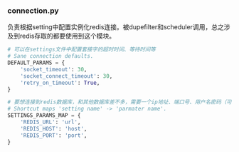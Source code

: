### connection.py

负责根据setting中配置实例化redis连接。被dupefilter和scheduler调用，总之涉及到redis存取的都要使用到这个模块。

```py
# 可以在settings文件中配置套接字的超时时间、等待时间等
# Sane connection defaults.
DEFAULT_PARAMS = {
    'socket_timeout': 30,
    'socket_connect_timeout': 30,
    'retry_on_timeout': True,
}

# 要想连接到redis数据库，和其他数据库差不多，需要一个ip地址、端口号、用户名密码（可选）和一个整形的数据库编号
# Shortcut maps 'setting name' -> 'parmater name'.
SETTINGS_PARAMS_MAP = {
    'REDIS_URL': 'url',
    'REDIS_HOST': 'host',
    'REDIS_PORT': 'port',
}
```



